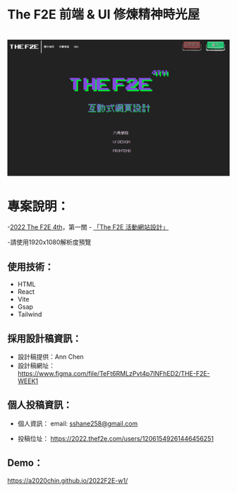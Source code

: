 # The F2E 前端 & UI 修煉精神時光屋
# ![cover](./public/images/readme.png)


# 專案說明：

-[2022 The F2E 4th](https://2022.thef2e.com/)，第一關 - [「The F2E 活動網站設計」](https://2022.thef2e.com/news/week1)

-請使用1920x1080解析度預覽


## 使用技術：

- HTML 
- React
- Vite
- Gsap
- Tailwind


## 採用設計稿資訊：

- 設計稿提供：Ann Chen
- 設計稿網址：https://www.figma.com/file/TeFt6RMLzPvt4p7lNFhED2/THE-F2E-WEEK1

## 個人投稿資訊：

- 個人資訊：
  email: sshane258@gmail.com
  
- 投稿位址：
  https://2022.thef2e.com/users/12061549261446456251

## Demo：
   https://a2020chin.github.io/2022F2E-w1/


